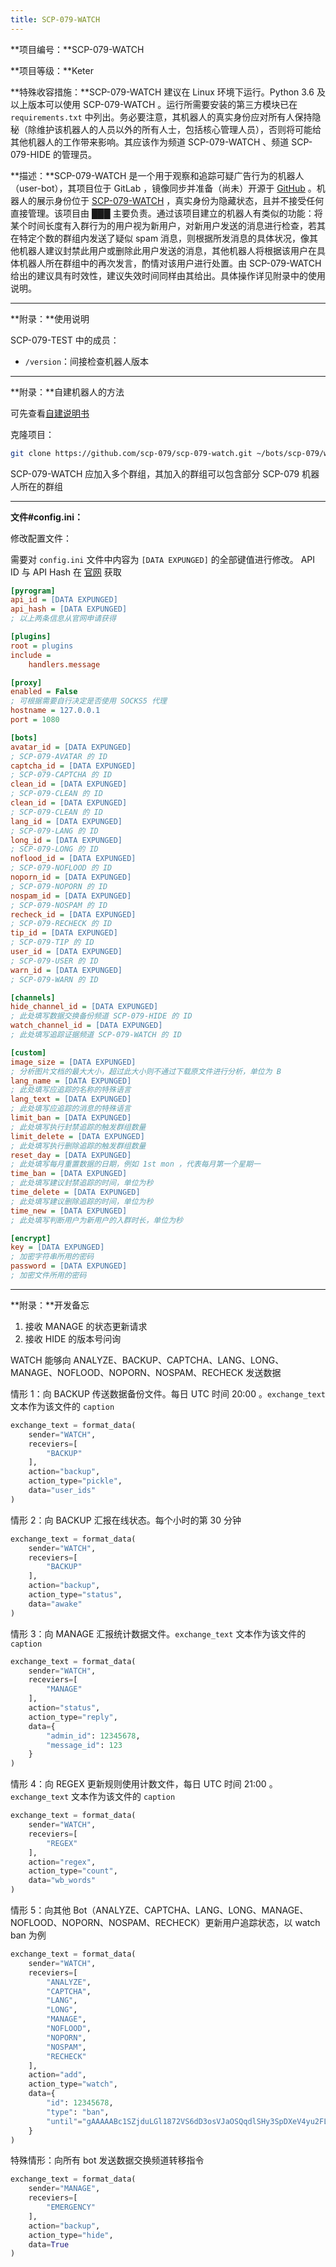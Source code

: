```yaml
---
title: SCP-079-WATCH
---
```


<link rel="stylesheet" href="/css/chinese.css">

**项目编号：**SCP-079-WATCH

**项目等级：**Keter

**特殊收容措施：**SCP-079-WATCH 建议在 Linux 环境下运行。Python 3.6 及以上版本可以使用 SCP-079-WATCH 。运行所需要安装的第三方模块已在 `requirements.txt` 中列出。务必要注意，其机器人的真实身份应对所有人保持隐秘（除维护该机器人的人员以外的所有人士，包括核心管理人员），否则将可能给其他机器人的工作带来影响。其应该作为频道 SCP-079-WATCH 、频道 SCP-079-HIDE 的管理员。

**描述：**SCP-079-WATCH 是一个用于观察和追踪可疑广告行为的机器人（user-bot），其项目位于 GitLab ，镜像同步并准备（尚未）开源于 <a href="https://github.com/scp-079/scp-079-watch" target="_blank">GitHub</a> 。机器人的展示身份位于 <a href="https://t.me/SCP_079_WATCH_BOT" class="079" target="_blank">SCP-079-WATCH</a> ，真实身份为隐藏状态，且并不接受任何直接管理。该项目由 ███ 主要负责。通过该项目建立的机器人有类似的功能：将某个时间长度有入群行为的用户视为新用户，对新用户发送的消息进行检查，若其在特定个数的群组内发送了疑似 spam 消息，则根据所发消息的具体状况，像其他机器人建议封禁此用户或删除此用户发送的消息，其他机器人将根据该用户在具体机器人所在群组中的再次发言，酌情对该用户进行处置。由 SCP-079-WATCH 给出的建议具有时效性，建议失效时间同样由其给出。具体操作详见附录中的使用说明。

---

**附录：**使用说明

SCP-079-TEST 中的成员：

- `/version`：间接检查机器人版本

---

**附录：**自建机器人的方法

可先查看<a href="/how/">自建说明书</a>

克隆项目：

```bash
git clone https://github.com/scp-079/scp-079-watch.git ~/bots/scp-079/watch
```

SCP-079-WATCH 应加入多个群组，其加入的群组可以包含部分 SCP-079 机器人所在的群组

---

**文件#config.ini：**

修改配置文件：

需要对 `config.ini` 文件中内容为 `[DATA EXPUNGED]` 的全部键值进行修改。 API ID 与 API Hash 在 <a href="https://my.telegram.org" target="_blank">官网</a> 获取

```ini
[pyrogram]
api_id = [DATA EXPUNGED]
api_hash = [DATA EXPUNGED]
; 以上两条信息从官网申请获得

[plugins]
root = plugins
include =
    handlers.message

[proxy]
enabled = False
; 可根据需要自行决定是否使用 SOCKS5 代理
hostname = 127.0.0.1
port = 1080

[bots]
avatar_id = [DATA EXPUNGED]
; SCP-079-AVATAR 的 ID
captcha_id = [DATA EXPUNGED]
; SCP-079-CAPTCHA 的 ID
clean_id = [DATA EXPUNGED]
; SCP-079-CLEAN 的 ID
clean_id = [DATA EXPUNGED]
; SCP-079-CLEAN 的 ID
lang_id = [DATA EXPUNGED]
; SCP-079-LANG 的 ID
long_id = [DATA EXPUNGED]
; SCP-079-LONG 的 ID
noflood_id = [DATA EXPUNGED]
; SCP-079-NOFLOOD 的 ID
noporn_id = [DATA EXPUNGED]
; SCP-079-NOPORN 的 ID
nospam_id = [DATA EXPUNGED]
; SCP-079-NOSPAM 的 ID
recheck_id = [DATA EXPUNGED]
; SCP-079-RECHECK 的 ID
tip_id = [DATA EXPUNGED]
; SCP-079-TIP 的 ID
user_id = [DATA EXPUNGED]
; SCP-079-USER 的 ID
warn_id = [DATA EXPUNGED]
; SCP-079-WARN 的 ID

[channels]
hide_channel_id = [DATA EXPUNGED]
; 此处填写数据交换备份频道 SCP-079-HIDE 的 ID
watch_channel_id = [DATA EXPUNGED]
; 此处填写追踪证据频道 SCP-079-WATCH 的 ID

[custom]
image_size = [DATA EXPUNGED]
; 分析图片文档的最大大小，超过此大小则不通过下载原文件进行分析，单位为 B
lang_name = [DATA EXPUNGED]
; 此处填写应追踪的名称的特殊语言
lang_text = [DATA EXPUNGED]
; 此处填写应追踪的消息的特殊语言
limit_ban = [DATA EXPUNGED]
; 此处填写执行封禁追踪的触发群组数量
limit_delete = [DATA EXPUNGED]
; 此处填写执行删除追踪的触发群组数量
reset_day = [DATA EXPUNGED]
; 此处填写每月重置数据的日期，例如 1st mon ，代表每月第一个星期一
time_ban = [DATA EXPUNGED]
; 此处填写建议封禁追踪的时间，单位为秒
time_delete = [DATA EXPUNGED]
; 此处填写建议删除追踪的时间，单位为秒
time_new = [DATA EXPUNGED]
; 此处填写判断用户为新用户的入群时长，单位为秒

[encrypt]
key = [DATA EXPUNGED]
; 加密字符串所用的密码
password = [DATA EXPUNGED]
; 加密文件所用的密码
```

---

**附录：**开发备忘


1. 接收 MANAGE 的状态更新请求
2. 接收 HIDE 的版本号问询

WATCH 能够向 ANALYZE、BACKUP、CAPTCHA、LANG、LONG、MANAGE、NOFLOOD、NOPORN、NOSPAM、RECHECK 发送数据

情形 1：向 BACKUP 传送数据备份文件。每日 UTC 时间 20:00 。`exchange_text` 文本作为该文件的 `caption`

```python
exchange_text = format_data(
    sender="WATCH",
    receviers=[
        "BACKUP"
    ],
    action="backup",
    action_type="pickle",
    data="user_ids"
)
```

情形 2：向 BACKUP 汇报在线状态。每个小时的第 30 分钟

```python
exchange_text = format_data(
    sender="WATCH",
    receviers=[
        "BACKUP"
    ],
    action="backup",
    action_type="status",
    data="awake"
)
```

情形 3：向 MANAGE 汇报统计数据文件。`exchange_text` 文本作为该文件的 `caption`

```python
exchange_text = format_data(
    sender="WATCH",
    receviers=[
        "MANAGE"
    ],
    action="status",
    action_type="reply",
    data={
        "admin_id": 12345678,
        "message_id": 123
    }
)
```

情形 4：向 REGEX 更新规则使用计数文件，每日 UTC 时间 21:00 。`exchange_text` 文本作为该文件的 `caption`

```python
exchange_text = format_data(
    sender="WATCH",
    receviers=[
        "REGEX"
    ],
    action="regex",
    action_type="count",
    data="wb_words"
)
```

情形 5：向其他 Bot（ANALYZE、CAPTCHA、LANG、LONG、MANAGE、NOFLOOD、NOPORN、NOSPAM、RECHECK）更新用户追踪状态，以 watch ban 为例

```python
exchange_text = format_data(
    sender="WATCH",
    receviers=[
        "ANALYZE",
        "CAPTCHA",
        "LANG",
        "LONG",
        "MANAGE",
        "NOFLOOD",
        "NOPORN",
        "NOSPAM",
        "RECHECK"
    ],
    action="add",
    action_type="watch",
    data={
        "id": 12345678,
        "type": "ban",
        "until"="gAAAAABc1SZjduLGl1872VS6dD3osVJaOSQqdlSHy3SpDXeV4yu2FLbEung8neVMonokt5yI8qaLic8bi44X-y073-pGX6LtxKNQilSvci_gk5xHj4HNPFE="    # 将追踪截止的时间戳转为加密字符串
    }
)
```

特殊情形：向所有 bot 发送数据交换频道转移指令

```python
exchange_text = format_data(
    sender="MANAGE",
    receviers=[
        "EMERGENCY"
    ],
    action="backup",
    action_type="hide",
    data=True
)
```

<audio src="/audio/door/dooropenpage.ogg" autoplay></audio>
<audio id="dooropen079" src="/audio/door/dooropen079.ogg"/>

